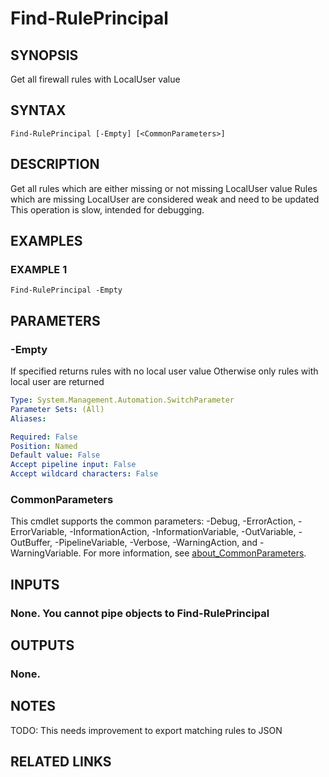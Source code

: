 ﻿---
external help file: Project.Windows.Firewall-help.xml
Module Name: Project.Windows.Firewall
online version: https://github.com/metablaster/WindowsFirewallRuleset/blob/develop/Modules/Project.Windows.Firewall/Help/en-US/Find-RulePrincipal.md
schema: 2.0.0
---

# Find-RulePrincipal

## SYNOPSIS

Get all firewall rules with LocalUser value

## SYNTAX

```none
Find-RulePrincipal [-Empty] [<CommonParameters>]
```

## DESCRIPTION

Get all rules which are either missing or not missing LocalUser value
Rules which are missing LocalUser are considered weak and need to be updated
This operation is slow, intended for debugging.

## EXAMPLES

### EXAMPLE 1

```none
Find-RulePrincipal -Empty
```

## PARAMETERS

### -Empty

If specified returns rules with no local user value
Otherwise only rules with local user are returned

```yaml
Type: System.Management.Automation.SwitchParameter
Parameter Sets: (All)
Aliases:

Required: False
Position: Named
Default value: False
Accept pipeline input: False
Accept wildcard characters: False
```

### CommonParameters

This cmdlet supports the common parameters: -Debug, -ErrorAction, -ErrorVariable, -InformationAction, -InformationVariable, -OutVariable, -OutBuffer, -PipelineVariable, -Verbose, -WarningAction, and -WarningVariable. For more information, see [about_CommonParameters](http://go.microsoft.com/fwlink/?LinkID=113216).

## INPUTS

### None. You cannot pipe objects to Find-RulePrincipal

## OUTPUTS

### None.

## NOTES

TODO: This needs improvement to export matching rules to JSON

## RELATED LINKS


